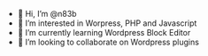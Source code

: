 - 👋 Hi, I’m @n83b
- 👀 I’m interested in Worpress, PHP and Javascript
- 🌱 I’m currently learning Wordpress Block Editor
- 💞️ I’m looking to collaborate on Wordpress plugins

<!---
n83b/n83b is a ✨ special ✨ repository because its `README.md` (this file) appears on your GitHub profile.
You can click the Preview link to take a look at your changes.
--->
